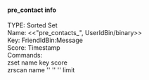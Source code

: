 #### pre_contact info
TYPE: Sorted Set  
Name: <<"pre_contacts_", UserIdBin/binary>>  
Key: FriendIdBin:Message  
Score: Timestamp  
Commands:  
    zset name key score  
    zrscan name '' '' '' limit